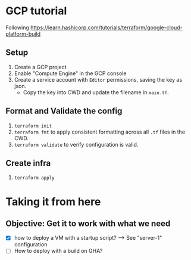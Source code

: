 # GCP tutorial

Following https://learn.hashicorp.com/tutorials/terraform/google-cloud-platform-build

## Setup

1. Create a GCP project
2. Enable "Compute Engine" in the GCP console
3. Create a service account with `Editor` permissions, saving the key as json.
   * Copy the key into CWD and update the filename in `main.tf`.

## Format and Validate the config

1. `terraform init`
2. `terraform fmt` to apply consistent formatting across all `.tf` files in the CWD.
3. `terraform validate` to verify configuration is valid.

## Create infra

1. `terraform apply`


# Taking it from here

## Objective: Get it to work with what we need

- [x] how to deploy a VM with a startup script? --> See "server-1" configuration
- [ ] How to deploy with a build on GHA?
